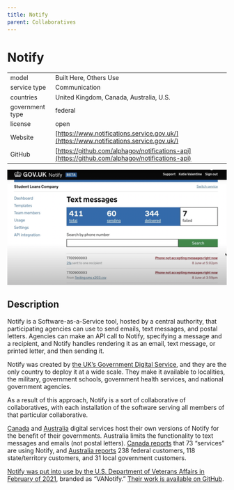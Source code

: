 ```yaml
---
title: Notify
parent: Collaboratives
---
```


# Notify

|                   |                                          |
|:------------------|:-----------------------------------------|
| model             | Built Here, Others Use
| service type      | Communication
| countries         | United Kingdom, Canada, Australia, U.S.
| government type   | federal
| license           | open
| Website           | [https://www.notifications.service.gov.uk/](https://www.notifications.service.gov.uk/)
| GitHub            | [https://github.com/alphagov/notifications-api](https://github.com/alphagov/notifications-api)

![notify screenshot](images/notify.png)

## Description

Notify is a Software-as-a-Service tool, hosted by a central authority, that participating agencies can use to send emails, text messages, and postal letters. Agencies can make an API call to Notify, specifying a message and a recipient, and Notify handles rendering it as an email, text message, or printed letter, and then sending it.

Notify was created by [the UK’s Government Digital Service](https://www.gov.uk/government/organisations/government-digital-service), and they are the only country to deploy it at a wide scale. They make it available to localities, the military, government schools, government health services, and national government agencies.

As a result of this approach, Notify is a sort of collaborative of collaboratives, with each installation of the software serving all members of that particular collaborative.

[Canada](https://notification.canada.ca/) and [Australia](https://notify.gov.au/) digital services host their own versions of Notify for the benefit of their governments. Australia limits the functionality to text messages and emails (not postal letters). [Canada reports](https://notification.canada.ca/activity) that 73 “services” are using Notify, and [Australia reports](https://notify.gov.au/) 238 federal customers, 118 state/territory customers, and 31 local government customers.

[Notify was put into use by the U.S. Department of Veterans Affairs in February of 2021](https://www.thoughtworks.com/news/vanotify), branded as “VANotify.” [Their work is available on GitHub](https://github.com/department-of-veterans-affairs/notification-api).
